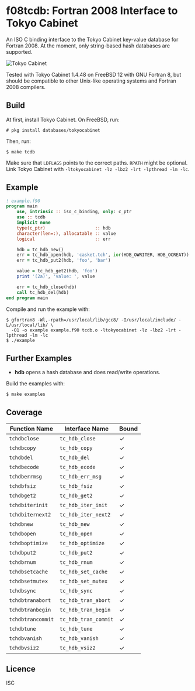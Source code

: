 # f08tcdb: Fortran 2008 Interface to Tokyo Cabinet
An ISO C binding interface to the Tokyo Cabinet key-value database for Fortran
2008. At the moment, only string-based hash databases are supported.

![Tokyo Cabinet](https://fallabs.com/tokyocabinet/logo.png)

Tested with Tokyo Cabinet 1.4.48 on FreeBSD 12 with GNU Fortran 8, but should be
compatible to other Unix-like operating systems and Fortran 2008 compilers.

## Build
At first, install Tokyo Cabinet. On FreeBSD, run:

```
# pkg install databases/tokyocabinet
```

Then, run:

```
$ make tcdb
```

Make sure that `LDFLAGS` points to the correct paths. `RPATH` might be
optional. Link Tokyo Cabinet with `-ltokyocabinet -lz -lbz2 -lrt -lpthread -lm
-lc`.

## Example

```fortran
! example.f90
program main
    use, intrinsic :: iso_c_binding, only: c_ptr
    use :: tcdb
    implicit none
    type(c_ptr)                   :: hdb
    character(len=:), allocatable :: value
    logical                       :: err

    hdb = tc_hdb_new()
    err = tc_hdb_open(hdb, 'casket.tch', ior(HDB_OWRITER, HDB_OCREAT))
    err = tc_hdb_put2(hdb, 'foo', 'bar')

    value = tc_hdb_get2(hdb, 'foo')
    print '(2a)', 'value: ', value

    err = tc_hdb_close(hdb)
    call tc_hdb_del(hdb)
end program main
```

Compile and run the example with:

```
$ gfortran8 -Wl,-rpath=/usr/local/lib/gcc8/ -I/usr/local/include/ -L/usr/local/lib/ \
  -O1 -o example example.f90 tcdb.o -ltokyocabinet -lz -lbz2 -lrt -lpthread -lm -lc
$ ./example
```

## Further Examples

* **hdb** opens a hash database and does read/write operations.

Build the examples with:

```
$ make examples
```

## Coverage

| Function Name     | Interface Name       | Bound |
|-------------------|----------------------|-------|
| `tchdbclose`      | `tc_hdb_close`       |   ✓   |
| `tchdbcopy`       | `tc_hdb_copy`        |   ✓   |
| `tchdbdel`        | `tc_hdb_del`         |   ✓   |
| `tchdbecode`      | `tc_hdb_ecode`       |   ✓   |
| `tchdberrmsg`     | `tc_hdb_err_msg`     |   ✓   |
| `tchdbfsiz`       | `tc_hdb_fsiz`        |   ✓   |
| `tchdbget2`       | `tc_hdb_get2`        |   ✓   |
| `tchdbiterinit`   | `tc_hdb_iter_init`   |   ✓   |
| `tchdbiternext2`  | `tc_hdb_iter_next2`  |   ✓   |
| `tchdbnew`        | `tc_hdb_new`         |   ✓   |
| `tchdbopen`       | `tc_hdb_open`        |   ✓   |
| `tchdboptimize`   | `tc_hdb_optimize`    |   ✓   |
| `tchdbput2`       | `tc_hdb_put2`        |   ✓   |
| `tchdbrnum`       | `tc_hdb_rnum`        |   ✓   |
| `tchdbsetcache`   | `tc_hdb_set_cache`   |   ✓   |
| `tchdbsetmutex`   | `tc_hdb_set_mutex`   |   ✓   |
| `tchdbsync`       | `tc_hdb_sync`        |   ✓   |
| `tchdbtranabort`  | `tc_hdb_tran_abort`  |   ✓   |
| `tchdbtranbegin`  | `tc_hdb_tran_begin`  |   ✓   |
| `tchdbtrancommit` | `tc_hdb_tran_commit` |   ✓   |
| `tchdbtune`       | `tc_hdb_tune`        |   ✓   |
| `tchdbvanish`     | `tc_hdb_vanish`      |   ✓   |
| `tchdbvsiz2`      | `tc_hdb_vsiz2`       |   ✓   |

## Licence
ISC
